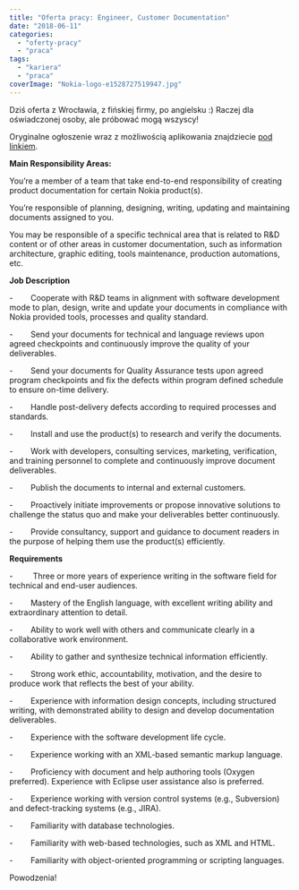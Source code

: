 ```yaml
---
title: "Oferta pracy: Engineer, Customer Documentation"
date: "2018-06-11"
categories:
  - "oferty-pracy"
  - "praca"
tags:
  - "kariera"
  - "praca"
coverImage: "Nokia-logo-e1528727519947.jpg"
---
```


Dziś oferta z Wrocławia, z fińskiej firmy, po angielsku :) Raczej dla oświadczonej osoby, ale próbować mogą wszyscy!

Oryginalne ogłoszenie wraz z możliwością aplikowania znajdziecie [pod linkiem](https://aluperf.referrals.selectminds.com/jobs/engineer-customer-documentation-11794?et=QyRdqOMf).



**Main Responsibility Areas:**

You’re a member of a team that take end-to-end responsibility of creating product documentation for certain Nokia product(s).

You’re responsible of planning, designing, writing, updating and maintaining documents assigned to you.

You may be responsible of a specific technical area that is related to R&D content or of other areas in customer documentation, such as information architecture, graphic editing, tools maintenance, production automations, etc.

**Job Description**

\-        Cooperate with R&D teams in alignment with software development mode to plan, design, write and update your documents in compliance with Nokia provided tools, processes and quality standard.

\-        Send your documents for technical and language reviews upon agreed checkpoints and continuously improve the quality of your deliverables.

\-        Send your documents for Quality Assurance tests upon agreed program checkpoints and fix the defects within program defined schedule to ensure on-time delivery.

\-        Handle post-delivery defects according to required processes and standards.

\-        Install and use the product(s) to research and verify the documents.

\-        Work with developers, consulting services, marketing, verification, and training personnel to complete and continuously improve document deliverables.

\-        Publish the documents to internal and external customers.

\-        Proactively initiate improvements or propose innovative solutions to challenge the status quo and make your deliverables better continuously.

\-        Provide consultancy, support and guidance to document readers in the purpose of helping them use the product(s) efficiently.



**Requirements**

\-         Three or more years of experience writing in the software field for technical and end-user audiences.

\-        Mastery of the English language, with excellent writing ability and extraordinary attention to detail.

\-        Ability to work well with others and communicate clearly in a collaborative work environment.

\-        Ability to gather and synthesize technical information efficiently.

\-        Strong work ethic, accountability, motivation, and the desire to produce work that reflects the best of your ability.

\-        Experience with information design concepts, including structured writing, with demonstrated ability to design and develop documentation deliverables.

\-        Experience with the software development life cycle.

\-        Experience working with an XML-based semantic markup language.

\-        Proficiency with document and help authoring tools (Oxygen preferred). Experience with Eclipse user assistance also is preferred.

\-        Experience working with version control systems (e.g., Subversion) and defect-tracking systems (e.g., JIRA).

\-        Familiarity with database technologies.

\-        Familiarity with web-based technologies, such as XML and HTML.

\-        Familiarity with object-oriented programming or scripting languages.

Powodzenia!
